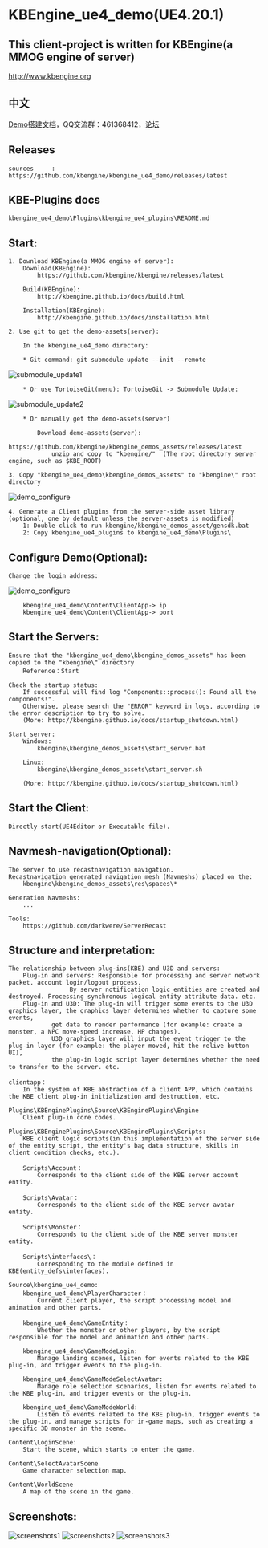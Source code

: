 KBEngine_ue4_demo(UE4.20.1)
=============

## This client-project is written for KBEngine(a MMOG engine of server)

http://www.kbengine.org

## 中文

[Demo搭建文档](https://github.com/kbengine/kbengine_ue4_demo/blob/master/README_CN.md)，QQ交流群：461368412，[论坛](http://bbs.kbengine.org)

## Releases

	sources		: https://github.com/kbengine/kbengine_ue4_demo/releases/latest


## KBE-Plugins docs

	kbengine_ue4_demo\Plugins\kbengine_ue4_plugins\README.md


## Start:

	1. Download KBEngine(a MMOG engine of server):
		Download(KBEngine):
			https://github.com/kbengine/kbengine/releases/latest

		Build(KBEngine):
			http://kbengine.github.io/docs/build.html

		Installation(KBEngine):
			http://kbengine.github.io/docs/installation.html

	2. Use git to get the demo-assets(server):

		In the kbengine_ue4_demo directory:

		* Git command: git submodule update --init --remote
![submodule_update1](http://kbengine.github.io/assets/img/screenshots/gitbash_submodule.png)

		* Or use TortoiseGit(menu): TortoiseGit -> Submodule Update:
![submodule_update2](http://kbengine.github.io/assets/img/screenshots/unity3d_plugins_submodule_update.jpg)

		* Or manually get the demo-assets(server)

			Download demo-assets(server):
				https://github.com/kbengine/kbengine_demos_assets/releases/latest
				unzip and copy to "kbengine/"  (The root directory server engine, such as $KBE_ROOT)

	3. Copy "kbengine_ue4_demo\kbengine_demos_assets" to "kbengine\" root directory
![demo_configure](http://kbengine.github.io/assets/img/screenshots/demo_copy_kbengine.jpg)


	4. Generate a Client plugins from the server-side asset library (optional, one by default unless the server-assets is modified)
		1: Double-click to run kbengine/kbengine_demos_asset/gensdk.bat
		2: Copy kbengine_ue4_plugins to kbengine_ue4_demo\Plugins\


## Configure Demo(Optional):

	Change the login address:
![demo_configure](http://kbengine.github.io/assets/img/screenshots/demo_configure_ue4.jpg)

		kbengine_ue4_demo\Content\ClientApp-> ip
		kbengine_ue4_demo\Content\ClientApp-> port


## Start the Servers:

	Ensure that the "kbengine_ue4_demo\kbengine_demos_assets" has been copied to the "kbengine\" directory
		Reference：Start

	Check the startup status:
		If successful will find log "Components::process(): Found all the components!".
		Otherwise, please search the "ERROR" keyword in logs, according to the error description to try to solve.
		(More: http://kbengine.github.io/docs/startup_shutdown.html)

	Start server:
		Windows:
			kbengine\kbengine_demos_assets\start_server.bat

		Linux:
			kbengine\kbengine_demos_assets\start_server.sh

		(More: http://kbengine.github.io/docs/startup_shutdown.html)


## Start the Client:

	Directly start(UE4Editor or Executable file).


## Navmesh-navigation(Optional):
	
	The server to use recastnavigation navigation.
	Recastnavigation generated navigation mesh (Navmeshs) placed on the:
		kbengine\kbengine_demos_assets\res\spaces\*

	Generation Navmeshs:
		...

	Tools:
		https://github.com/darkwere/ServerRecast


## Structure and interpretation:
			
	The relationship between plug-ins(KBE) and U3D and servers:
		Plug-in and servers: Responsible for processing and server network packet. account login/logout process. 
				     By server notification logic entities are created and destroyed. Processing synchronous logical entity attribute data. etc.
		Plug-in and U3D: The plug-in will trigger some events to the U3D graphics layer, the graphics layer determines whether to capture some events, 
				get data to render performance (for example: create a monster, a NPC move-speed increase, HP changes).
				U3D graphics layer will input the event trigger to the plug-in layer (for example: the player moved, hit the relive button UI), 
				the plug-in logic script layer determines whether the need to transfer to the server. etc.
				
	clientapp：
		In the system of KBE abstraction of a client APP, which contains the KBE client plug-in initialization and destruction, etc.

	Plugins\KBEnginePlugins\Source\KBEnginePlugins\Engine
		Client plug-in core codes.

	Plugins\KBEnginePlugins\Source\KBEnginePlugins\Scripts:
		KBE client logic scripts(in this implementation of the server side of the entity script, the entity's bag data structure, skills in client condition checks, etc.).

		Scripts\Account：
			Corresponds to the client side of the KBE server account entity.

		Scripts\Avatar：
			Corresponds to the client side of the KBE server avatar entity.

		Scripts\Monster：
			Corresponds to the client side of the KBE server monster entity.

		Scripts\interfaces\：
			Corresponding to the module defined in KBE(entity_defs\interfaces).

	Source\kbengine_ue4_demo:
		kbengine_ue4_demo\PlayerCharacter：
			Current client player, the script processing model and animation and other parts.

		kbengine_ue4_demo\GameEntity：
			Whether the monster or other players, by the script responsible for the model and animation and other parts.

		kbengine_ue4_demo\GameModeLogin:
			Manage landing scenes, listen for events related to the KBE plug-in, and trigger events to the plug-in.

		kbengine_ue4_demo\GameModeSelectAvatar:
			Manage role selection scenarios, listen for events related to the KBE plug-in, and trigger events on the plug-in.

		kbengine_ue4_demo\GameModeWorld:
			Listen to events related to the KBE plug-in, trigger events to the plug-in, and manage scripts for in-game maps, such as creating a specific 3D monster in the scene.

	Content\LoginScene:
		Start the scene, which starts to enter the game.

	Content\SelectAvatarScene
		Game character selection map.

	Content\WorldScene
		A map of the scene in the game.

## Screenshots:

![screenshots1](http://kbengine.github.io/assets/img/screenshots/ue4_demo1.jpg)
![screenshots2](http://kbengine.github.io/assets/img/screenshots/ue4_demo2.jpg)
![screenshots3](http://kbengine.github.io/assets/img/screenshots/ue4_demo3.jpg)
